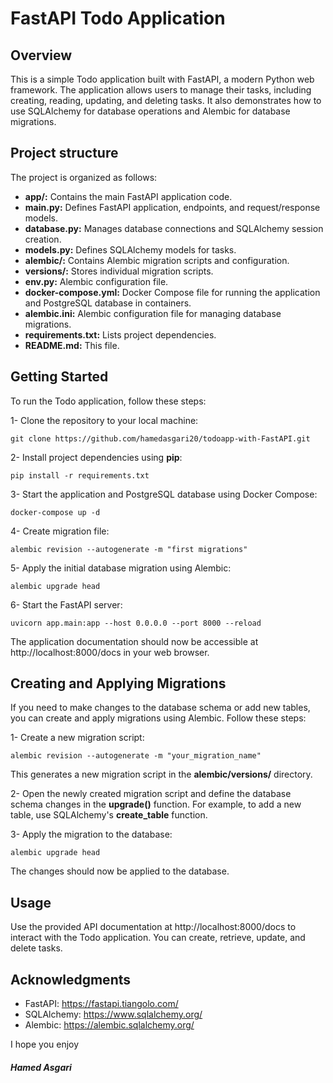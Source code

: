 # FastAPI Todo Application
## Overview
This is a simple Todo application built with FastAPI, a modern Python web framework. The application allows users to manage their tasks, including creating, reading, updating, and deleting tasks. It also demonstrates how to use SQLAlchemy for database operations and Alembic for database migrations.


## Project structure
The project is organized as follows:
- **app/:** Contains the main FastAPI application code.
- **main.py:** Defines FastAPI application, endpoints, and request/response models.
- **database.py:** Manages database connections and SQLAlchemy session creation.
- **models.py:** Defines SQLAlchemy models for tasks.
- **alembic/:** Contains Alembic migration scripts and configuration.
- **versions/:** Stores individual migration scripts.
- **env.py:** Alembic configuration file.
- **docker-compose.yml:** Docker Compose file for running the application and PostgreSQL database in containers.
- **alembic.ini:** Alembic configuration file for managing database migrations.
- **requirements.txt:** Lists project dependencies.
- **README.md:** This file.

## Getting Started
To run the Todo application, follow these steps:

1- Clone the repository to your local machine:
```angular2html
git clone https://github.com/hamedasgari20/todoapp-with-FastAPI.git
```

2- Install project dependencies using **pip**:
```angular2html
pip install -r requirements.txt

```

3- Start the application and PostgreSQL database using Docker Compose:
```angular2html
docker-compose up -d
```

4- Create migration file:
```angular2html
alembic revision --autogenerate -m "first migrations"
```

5- Apply the initial database migration using Alembic:
```angular2html
alembic upgrade head
```

6- Start the FastAPI server:
```angular2html
uvicorn app.main:app --host 0.0.0.0 --port 8000 --reload
```
The application documentation should now be accessible at http://localhost:8000/docs in your web browser.



## Creating and Applying Migrations
If you need to make changes to the database schema or add new tables, you can create and apply migrations using Alembic. Follow these steps:

1- Create a new migration script:
```angular2html
alembic revision --autogenerate -m "your_migration_name"
```
This generates a new migration script in the **alembic/versions/** directory.

2- Open the newly created migration script and define the database schema changes in the **upgrade()** function. For example, to add a new table, use SQLAlchemy's **create_table** function.

3- Apply the migration to the database:
```angular2html
alembic upgrade head
```
The changes should now be applied to the database.



## Usage
Use the provided API documentation at http://localhost:8000/docs to interact with the Todo application. You can create, retrieve, update, and delete tasks.


## Acknowledgments
- FastAPI: https://fastapi.tiangolo.com/
- SQLAlchemy: https://www.sqlalchemy.org/
- Alembic: https://alembic.sqlalchemy.org/

I hope you enjoy

##### Hamed Asgari